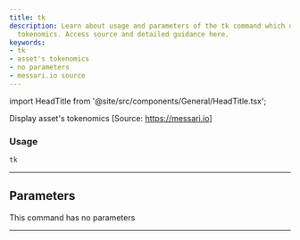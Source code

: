 ```yaml
---
title: tk
description: Learn about usage and parameters of the tk command which displays asset's
  tokenomics. Access source and detailed guidance here.
keywords:
- tk
- asset's tokenomics
- no parameters
- messari.io source
---
```


import HeadTitle from '@site/src/components/General/HeadTitle.tsx';

<HeadTitle title="tk - Dd - Crypto - Reference | OpenBB Terminal Docs" />

Display asset's tokenomics [Source: https://messari.io]

### Usage

```python
tk
```

---

## Parameters

This command has no parameters


---
